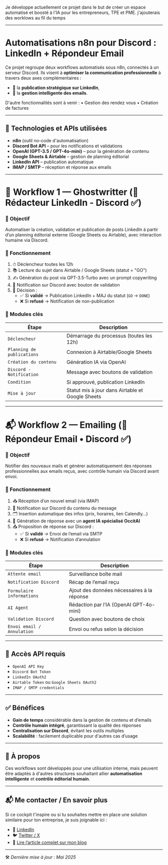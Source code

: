 Je développe actuellement ce projet dans le but de créer un espace automatisé et boosté à l'IA pour les entrepreneurs, TPE et PME.
j'ajouterais des worklows au fil du temps


---

# Automatisations n8n pour Discord : LinkedIn + Répondeur Email

Ce projet regroupe deux workflows automatisés sous n8n, connectés à un serveur Discord. Ils visent à **optimiser la communication professionnelle** à travers deux axes complémentaires :
- 🔹 la **publication stratégique sur LinkedIn**,
- 🔹 la **gestion intelligente des emails**.

D'autre fonctionnalités sont à venir : 
• Gestion des rendez vous
• Création de factures

---

## 🧰 Technologies et APIs utilisées

- **n8n** (outil no-code d'automatisation)
- **Discord Bot API** – pour les notifications et validations
- **OpenAI (GPT-3.5 / GPT-4o-mini)** – pour la génération de contenu
- **Google Sheets & Airtable** – gestion de planning éditorial
- **LinkedIn API** – publication automatique
- **IMAP / SMTP** – réception et réponse aux emails

---

# 📌 Workflow 1 — Ghostwritter (💼 Rédacteur LinkedIn - Discord ✅)

### 🎯 Objectif
Automatiser la création, validation et publication de posts LinkedIn à partir d’un planning éditorial externe (Google Sheets ou Airtable), avec interaction humaine via Discord.

### 🔁 Fonctionnement

1. ⏱ Déclencheur toutes les 12h
2. 📚 Lecture du sujet dans Airtable / Google Sheets (statut = "GO")
3. ✍️ Génération du post via GPT-3.5-Turbo avec un prompt copywriting
4. 📩 Notification sur Discord avec bouton de validation
5. 🧠 Décision :
   - ✅ Si **validé** → Publication LinkedIn + MAJ du statut (`GO` → `DONE`)
   - ❌ Si **refusé** → Notification de non-publication

### 🧩 Modules clés

| Étape                        | Description                                                |
|-----------------------------|------------------------------------------------------------|
| `Déclencheur`               | Démarrage du processus (toutes les 12h)                     |
| `Planning de publications`  | Connexion à Airtable/Google Sheets                         |
| `Création du contenu`       | Génération IA via OpenAI                                   |
| `Discord - Notification`    | Message avec boutons de validation                         |
| `Condition`                 | Si approuvé, publication LinkedIn                          |
| `Mise à jour`               | Statut mis à jour dans Airtable et Google Sheets           |

---

# 📬 Workflow 2 — Emailing (💼 Répondeur Email • Discord ✅)

### 🎯 Objectif
Notifier des nouveaux mails et générer automatiquement des réponses professionnelles aux emails reçus, avec contrôle humain via Discord avant envoi.

### 🔁 Fonctionnement

1. 📥 Réception d’un nouvel email (via IMAP)
2. 📩 Notification sur Discord du contenu du message
3. 🗂 Insertion automatique des infos (prix, horaires, lien Calendly…)
4. 🧠 Génération de réponse avec un **agent IA spécialisé OccitAI**
5. 📤 Proposition de réponse sur Discord :
   - ✅ Si **validé** → Envoi de l’email via SMTP
   - ❌ Si **refusé** → Notification d’annulation

### 🧩 Modules clés

| Étape                      | Description                                               |
|---------------------------|-----------------------------------------------------------|
| `Attente email`           | Surveillance boîte mail                                   |
| `Notification Discord`    | Récap de l’email reçu                                     |
| `Formulaire informations` | Ajout des données nécessaires à la réponse                |
| `AI Agent`                | Rédaction par l’IA (OpenAI GPT-4o-mini)                   |
| `Validation Discord`      | Question avec boutons de choix                            |
| `Envoi email / Annulation`| Envoi ou refus selon la décision                          |

---

## 🔐 Accès API requis

- `OpenAI API Key`
- `Discord Bot Token` 
- `LinkedIn OAuth2`
- `Airtable Token` ou `Google Sheets OAuth2`
- `IMAP / SMTP credentials`

---

## ✅ Bénéfices

- **Gain de temps** considérable dans la gestion de contenu et d’emails
- **Contrôle humain intégré**, garantissant la qualité des réponses
- **Centralisation sur Discord**, évitant les outils multiples
- **Scalabilité** : facilement duplicable pour d'autres cas d’usage

---

## 📎 À propos

Ces workflows sont développés pour une utilisation interne, mais peuvent être adaptés à d'autres structures souhaitant allier **automatisation intelligente** et **contrôle éditorial humain**.

---

## 📬 Me contacter / En savoir plus

Si ce cockpit t'inspire ou si tu souhaites mettre en place une solution similaire pour ton entreprise, je suis joignable ici :

- 💼 [LinkedIn](https://www.linkedin.com/in/liamsdd)  
- 🐦 [Twitter / X](https://twitter.com/liam4chill)  
- 📖 [Lire l’article complet sur mon blog](https://liam4chill.fr/n8n)

---

🛠️ *Dernière mise à jour : Mai 2025*
